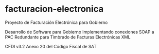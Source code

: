 facturacion-electronica
=======================

Proyecto de Facturación Electrónica para Gobierno

Desarrollo de Software para Gobierno
Implementando conexiones SOAP a PAC Redundante para Timbrado de Facturas Electrónicas XML

CFDI v3.2 Anexo 20 del Código Fiscal de SAT
